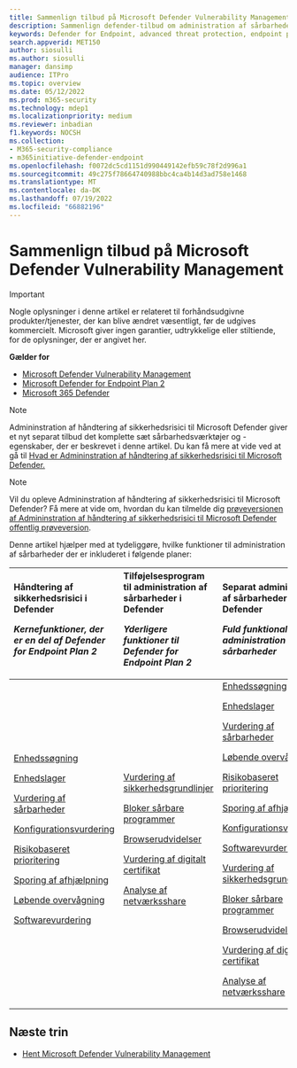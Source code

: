 ```yaml
---
title: Sammenlign tilbud på Microsoft Defender Vulnerability Management
description: Sammenlign defender-tilbud om administration af sårbarheder. Få mere at vide om forskellene mellem planerne, og vælg den plan, der passer til din organisations behov.
keywords: Defender for Endpoint, advanced threat protection, endpoint protection
search.appverid: MET150
author: siosulli
ms.author: siosulli
manager: dansimp
audience: ITPro
ms.topic: overview
ms.date: 05/12/2022
ms.prod: m365-security
ms.technology: mdep1
ms.localizationpriority: medium
ms.reviewer: inbadian
f1.keywords: NOCSH
ms.collection:
- M365-security-compliance
- m365initiative-defender-endpoint
ms.openlocfilehash: f0072dc5cd1151d990449142efb59c78f2d996a1
ms.sourcegitcommit: 49c275f78664740988bbc4ca4b14d3ad758e1468
ms.translationtype: MT
ms.contentlocale: da-DK
ms.lasthandoff: 07/19/2022
ms.locfileid: "66882196"
---
```

# <a name="compare-microsoft-defender-vulnerability-management-offerings"></a>Sammenlign tilbud på Microsoft Defender Vulnerability Management

> [!IMPORTANT]
> Nogle oplysninger i denne artikel er relateret til forhåndsudgivne produkter/tjenester, der kan blive ændret væsentligt, før de udgives kommercielt. Microsoft giver ingen garantier, udtrykkelige eller stiltiende, for de oplysninger, der er angivet her.

**Gælder for**

- [Microsoft Defender Vulnerability Management](index.yml)
- [Microsoft Defender for Endpoint Plan 2](https://go.microsoft.com/fwlink/p/?linkid=2154037)
- [Microsoft 365 Defender](https://go.microsoft.com/fwlink/?linkid=2118804)

> [!NOTE]
> Admininstration af håndtering af sikkerhedsrisici til Microsoft Defender giver et nyt separat tilbud det komplette sæt sårbarhedsværktøjer og -egenskaber, der er beskrevet i denne artikel. Du kan få mere at vide ved at gå til [Hvad er Admininstration af håndtering af sikkerhedsrisici til Microsoft Defender.](defender-vulnerability-management.md)

>[!Note]
> Vil du opleve Admininstration af håndtering af sikkerhedsrisici til Microsoft Defender? Få mere at vide om, hvordan du kan tilmelde dig [prøveversionen af Admininstration af håndtering af sikkerhedsrisici til Microsoft Defender offentlig prøveversion](../defender-vulnerability-management/get-defender-vulnerability-management.md).

Denne artikel hjælper med at tydeliggøre, hvilke funktioner til administration af sårbarheder der er inkluderet i følgende planer:

| Håndtering af sikkerhedsrisici i Defender <p> _Kernefunktioner, der er en del af Defender for Endpoint Plan 2_| Tilføjelsesprogram til administration af sårbarheder i Defender <p> _Yderligere funktioner til Defender for Endpoint Plan 2_| Separat administration af sårbarheder i Defender <p> _Fuld funktionalitet til administration af sårbarheder_|
|:---|:---|:---|
 [Enhedssøgning](../defender-endpoint/device-discovery.md) <p> [Enhedslager](../defender-endpoint/machines-view-overview.md) <p> [Vurdering af sårbarheder](tvm-weaknesses.md) <p> [Konfigurationsvurdering](tvm-microsoft-secure-score-devices.md) <p> [Risikobaseret prioritering](tvm-security-recommendation.md) <p> [Sporing af afhjælpning](tvm-remediation.md) <p> [Løbende overvågning](../defender-endpoint/configure-vulnerability-email-notifications.md) <p> [Softwarevurdering](tvm-software-inventory.md) <p> | [Vurdering af sikkerhedsgrundlinjer](tvm-security-baselines.md) <p> [Bloker sårbare programmer](tvm-block-vuln-apps.md) <p> [Browserudvidelser](tvm-browser-extensions.md) <p> [Vurdering af digitalt certifikat](tvm-certificate-inventory.md) <p> [Analyse af netværksshare](tvm-network-share-assessment.md) | [Enhedssøgning](../defender-endpoint/device-discovery.md) <p> [Enhedslager](../defender-endpoint/machines-view-overview.md) <p> [Vurdering af sårbarheder](tvm-weaknesses.md) <p> [Løbende overvågning](../defender-endpoint/configure-vulnerability-email-notifications.md) <p> [Risikobaseret prioritering](tvm-security-recommendation.md) <p> [Sporing af afhjælpning](tvm-remediation.md) <p> [Konfigurationsvurdering](tvm-microsoft-secure-score-devices.md) <p> [Softwarevurdering](tvm-software-inventory.md) <p> [Vurdering af sikkerhedsgrundlinjer](tvm-security-baselines.md) <p> [Bloker sårbare programmer](tvm-block-vuln-apps.md) <p> [Browserudvidelser](tvm-browser-extensions.md) <p> [Vurdering af digitalt certifikat](tvm-certificate-inventory.md) <p> [Analyse af netværksshare](tvm-network-share-assessment.md)|

## <a name="next-steps"></a>Næste trin

- [Hent Microsoft Defender Vulnerability Management](get-defender-vulnerability-management.md)
